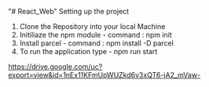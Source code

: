 "# React_Web" 
 Setting up the project
1. Clone the Repository into your local Machine
2. Initiliaze the npm module - command : npm init
3. Install parcel - command : npm install -D parcel
4. To run the application type - npm run start


https://drive.google.com/uc?export=view&id=1nEx11KFmUpWUZkd6v3xQT6-jA2_mVaw-



